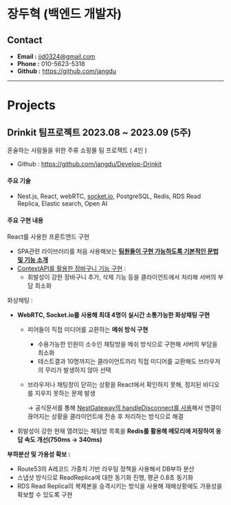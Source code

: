 # 장두혁 (백엔드 개발자)


## **Contact**
- **Email :** jjd0324@gmail.com
- **Phone :** 010-5623-5318
- **Github :** https://github.com/jangdu
---
# Projects

## Drinkit   팀프로젝트  2023.08 ~ 2023.09 (5주)

혼술하는 사람들을 위한 주류 쇼핑몰 팀 프로젝트 ( 4인 )

- Github : https://github.com/jangdu/Develop-Drinkit

#### 주요 기술

- Nest.js, React, webRTC, [socket.io](http://socket.io), PostgreSQL, Redis, RDS Read Replica, Elastic search, Open AI

#### 주요 구현 내용

React를 사용한 프론트엔드 구현

- SPA관련 라이브러리를 처음 사용해보는 **[팀원들이 구현 가능하도록 기본적인 문법 및 기능 소개](https://blog.jangdu.site/posts/19)**
- [ContextAPI를 활용한 장바구니 기능 구현](https://github.com/jangdu/Drinkit_frontend/blob/main/src/context/CartContext.js) :
    - 휘발성이 강한 장바구니 추가, 삭제 기능 등을 클라이언트에서 처리해 서버의 부담 최소화

화상채팅 :

- **WebRTC, Socket.io를 사용해 최대 4명이 실시간 소통가능한 화상채팅 구현**
    - 피어들이 직접 미디어를 교환하는 **메쉬 방식 구현**
        - 수용가능한 인원이 소수인 채팅방을 메쉬 방식으로 구현해 서버의 부담을 최소화
        - 테스트결과 10명까지는 클라이언트끼리 직접 미디어를 교환해도 브라우저의 무리가 발생하지 않아 선택
    - 브라우저나 채팅창이 닫히는 상황을 React에서 확인하지 못해, 정지된 비디오를 지우지 못하는 문제 발생
        
        → 공식문서를 통해 [NestGateway의 handleDisconnect를 사용](https://github.com/jangdu/Drinkit-webRTC/blob/c0edfa524892baba4361020d23f717392dfb2195/src/chat/chat.gateway.ts#L41)해서 연결이 끊어지는 상황을 클라이언트에 전송 후 처리하는 방식으로 해결
        
- 휘발성이 강한 현재 열려있는 채팅방 목록을 **Redis를 활용해 메모리에 저장하여 응답 속도 개선(750ms → 340ms)**

**부하분산 및 가용성 확보 :**

- Route53의 A레코드 가중치 기반 라우팅 정책을 사용해서 DB부하 분산
- 스냅샷 방식으로 ReadReplica에 대한 동기화 진행, 평균 0.8초 동기화
- RDS Read Replica의 복제본을 승격시키는 방식을 사용해 재해상황에도 가용성을 확보할 수 있도록 구현

[자세히 보기]: https://github.com/jangdu/Develop-Drinkit "자세히 보기"

